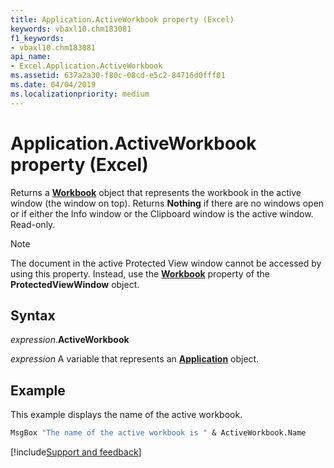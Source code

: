 ```yaml
---
title: Application.ActiveWorkbook property (Excel)
keywords: vbaxl10.chm183081
f1_keywords:
- vbaxl10.chm183081
api_name:
- Excel.Application.ActiveWorkbook
ms.assetid: 637a2a30-f80c-08cd-e5c2-84716d0fff01
ms.date: 04/04/2019
ms.localizationpriority: medium
---
```



# Application.ActiveWorkbook property (Excel)

Returns a **[Workbook](Excel.Workbook.md)** object that represents the workbook in the active window (the window on top). Returns **Nothing** if there are no windows open or if either the Info window or the Clipboard window is the active window. Read-only. 

> [!NOTE] 
> The document in the active Protected View window cannot be accessed by using this property. Instead, use the **[Workbook](Excel.ProtectedViewWindow.Workbook.md)** property of the **ProtectedViewWindow** object.


## Syntax

_expression_.**ActiveWorkbook**

_expression_ A variable that represents an **[Application](Excel.Application(object).md)** object.


## Example

This example displays the name of the active workbook.

```vb
MsgBox "The name of the active workbook is " & ActiveWorkbook.Name
```




[!include[Support and feedback](~/includes/feedback-boilerplate.md)]
